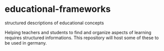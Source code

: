# educational-frameworks
structured descriptions of educational concepts

Helping teachers and students to find and organize aspects of learning requires structured informations. This repository will host some of these to be used in germany.
